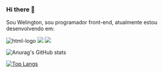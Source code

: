 ### Hi there 👋

Sou Welington, sou programador front-end, atualmente estou desenvolvendo em:

  <img src="https://img.shields.io/badge/HTML5-E34F26?style=for-the-badge&logo=html5&logoColor=white" alt='html-logo'/>
  <img src="https://img.shields.io/badge/CSS-239120?&style=for-the-badge&logo=css3&logoColor=white"/>
  <img src="https://img.shields.io/badge/JavaScript-F7DF1E?style=for-the-badge&logo=javascript&logoColor=black"/>

  ![Anurag's GitHub stats](https://github-readme-stats.vercel.app/api?username=WelingtonBraga&show_icons=true&theme=transparent)

  [![Top Langs](https://github-readme-stats.vercel.app/api/top-langs/?username=WelingtonBraga)](https://github.com/anuraghazra/github-readme-stats)
